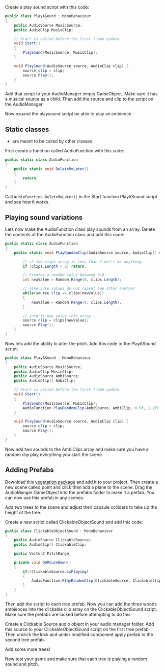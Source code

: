   
Create a play sound script with this code: 

```c#
public class PlayASound : MonoBehaviour
{
    public AudioSource MusicSource;
    public AudioClip MusicClip;

    // Start is called before the first frame update
    void Start()
    {
        PlaySound(MusicSource, MusicClip);
    }

    void PlaySound(AudioSource source, AudioClip clip) {
        source.clip = clip;
        source.Play(); 
    }
}
```
  
Add that script to your AudioManager empty GameObject. Make sure it has a musical source as a child. Then add the source and clip to the script on the AudioManager. 

Now expand the playsound script be able to play an ambience. 

## Static classes

* are meant to be called by other classes 

First create a function called AudioFunction with this code: 

```C#
public static class AudioFunction
{
    public static void DeleteMeLater()
    {
        return;
    }
}
```

Call `AudioFunction.DeleteMeLater()` in the Start function PlayASound script and see how it works.

## Playing sound variations 

Lets now make the AudioFunction class play sounds from an array. Delete the contents of the AudioFunction class and add this code:

```c#
public static class AudioFunction
{
    public static void PlayRandomClip(AudioSource source, AudioClip[] clips) {

        // if the clips array is less than 2 don't do anything
        if (clips.Length < 2) return; 

        // Creates a random value between 0-8
        int newValue = Random.Range(0, clips.Length);

        // make sure values do not repeat one after another 
        while(source.clip == clips[newValue])
        {
            newValue = Random.Range(0, clips.Length);
        }

        // inserts new value into array
        source.clip = clips[newValue];
        source.Play();
    }
}
```

Now lets add the ability to alter the pitch. Add this code to the PlayASound script:

```c#
public class PlayASound : MonoBehaviour
{
    public AudioSource MusicSource;
    public AudioClip MusicClip;
    public AudioSource AmbiSource;
    public AudioClip[] AmbiClip;

    // Start is called before the first frame update
    void Start()
    {
        PlaySound(MusicSource, MusicClip);
        AudioFunction.PlayRandomClip(AmbiSource, AmbiClip, 0.5f, 1.2f);
    }

    void PlaySound(AudioSource source, AudioClip clip) {
        source.clip = clip;
        source.Play(); 
    }
}
```

Now add two sounds to the AmbiClips array and make sure you have a random clip play everything you start the scene. 

## Adding Prefabs

Download this [vegetation package](https://dakotastateuniversity-my.sharepoint.com/:u:/g/personal/tate_carson_dsu_edu/EYILmeL5ajVGhGFVsLRO8a4B1UDFXRZhfG0U4d_03-mFyQ?e=Ycxq3B) and add it to your project. Then create a new scene called point and click then add a plane to the scene. Drag the AudioManger GameObject into the prefabs folder to make it a prefab. You can now use this prefab in any scenes. 

Add two trees to the scene and adjust their capsule colliders to take up the height of the tree. 

Create a new script called ClickableObjectSound and add this code:

```c#
public class ClickableObjectSound : MonoBehaviour
{
    public AudioSource ClickableSource;
    public AudioClip[] ClickableClip;

    public Vector2 PitchRange;

    private void OnMouseDown()
    {
        if(!ClickableSource.isPlaying)
        {
            AudioFunction.PlayRandomClip(ClickableSource, ClickableClip, PitchRange.x, PitchRange.y);
        }
    }
}
```

Then add the script to each tree prefab. Now you can add the three woods ambiences into the clickable clip array on the ClickableObjectSound script. Make sure the prefabs are locked before attempting to do this. 

Create a Clickable Source audio object in your audio manager folder. Add this source to your ClickableObjectSound script on the first tree prefab. Then unclick the lock and under modified component apply prefab to the second tree prefab.

Add some more trees! 

Now test your game and make sure that each tree is playing a random sound and pitch. 